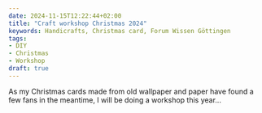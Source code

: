 ```yaml
---
date: 2024-11-15T12:22:44+02:00
title: "Craft workshop Christmas 2024"
keywords: Handicrafts, Christmas card, Forum Wissen Göttingen
tags:
- DIY
- Christmas
- Workshop
draft: true
---
```


As my Christmas cards made from old wallpaper and paper have found a few fans in the meantime, I will be doing a workshop this year...

<!--more-->
